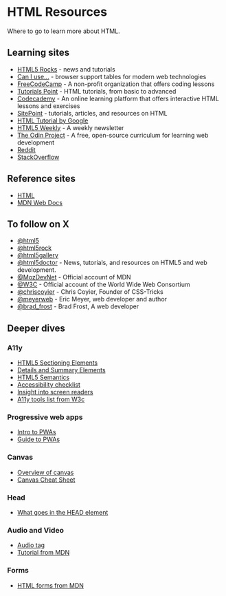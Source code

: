 # HTML Resources

Where to go to learn more about HTML.

## Learning sites
- [HTML5 Rocks](https://www.html5rocks.com/en/) - news and tutorials
- [Can I use...](https://caniuse.com/) - browser support tables for modern web technologies
- [FreeCodeCamp](https://freecodecamp.org) - A non-profit organization that offers coding lessons
- [Tutorials Point](https://tutorialspoint.com/html/index.htm) - HTML tutorials, from basic to advanced
- [Codecademy](https://codecademy.com/learn/learn-html) - An online learning platform that offers interactive HTML lessons and exercises
- [SitePoint](https://sitepoint.com/html) -  tutorials, articles, and resources on HTML
- [HTML Tutorial by Google](https://developers.google.com/web/fundamentals/html) 
- [HTML5 Weekly](https://frontendfoc.us/) - A weekly newsletter 
- [The Odin Project](https://theodinproject.com) - A free, open-source curriculum for learning web development
- [Reddit](https://www.reddit.com/r/html/)
- [StackOverflow](https://stackoverflow.com/questions/tagged/html)

## Reference sites
- [HTML](https://w3c.github.io/html/)
- [MDN Web Docs](https://developer.mozilla.org/en-US/docs/Web/HTML) 

## To follow on X
- [@html5](https://x.com/html5)
- [@html5rock](https://x.com/html5rock)
- [@html5gallery](https://x.com/html5gallery)
- [@html5doctor](https://x.com/html5doctor) - News, tutorials, and resources on HTML5 and web development.
- [@MozDevNet](https://x.com/MozDevNet) - Official account of MDN
- [@W3C](https://x.com/W3C) - Official account of the World Wide Web Consortium
- [@chriscoyier](https://x.com/chriscoyier) - Chris Coyier, Founder of CSS-Tricks
- [@meyerweb](https://x.com/meyerweb) - Eric Meyer, web developer and author 
- [@brad_frost](https://x.com/brad_frost) - Brad Frost, A web developer 


## Deeper dives
### A11y
- [HTML5 Sectioning Elements](https://blog.teamtreehouse.com/use-html5-sectioning-elements)
- [Details and Summary Elements](https://blog.teamtreehouse.com/use-details-summary-elements)
- [HTML5 Semantics](https://www.smashingmagazine.com/2011/11/html5-semantics/)
- [Accessibility checklist](https://webaim.org/standards/wcag/checklist)
- [Insight into screen readers](https://thepaciellogroup.github.io/AT-browser-tests/)
- [A11y tools list from W3c](http://www.w3.org/WAI/ER/tools/)

### Progressive web apps
- [Intro to PWAs](https://developers.google.com/web/progressive-web-apps/)
- [Guide to PWAs](https://www.smashingmagazine.com/2018/11/guide-pwa-progressive-web-applications/)

### Canvas
- [Overview of canvas](https://www.w3schools.com/tags/tag_canvas.asp)
- [Canvas Cheat Sheet](https://simon.html5.org/dump/html5-canvas-cheat-sheet.html)

### Head
- [What goes in the HEAD element](https://gethead.info/)

### Audio and Video
  - [Audio tag](https://www.w3schools.com/tags/tag_audio.asp)
  - [Tutorial from MDN](https://developer.mozilla.org/en-US/docs/Learn/HTML/Multimedia_and_embedding/Video_and_audio_content)

### Forms
- [HTML forms from MDN](https://developer.mozilla.org/en-US/docs/Learn/HTML/Forms)
